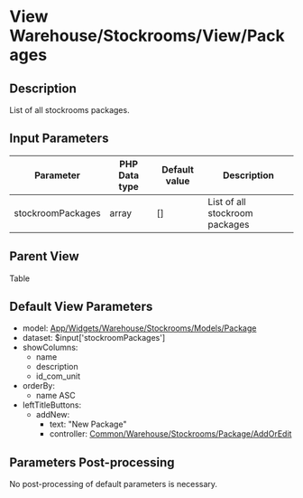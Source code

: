 # View Warehouse/Stockrooms/View/Packages

## Description

List of all stockrooms packages.

## Input Parameters

| Parameter         | PHP Data type | Default value | Description                    |
| ----------------- | ------------- | ------------- | ------------------------------ |
| stockroomPackages | array         | []            | List of all stockroom packages |

## Parent View

Table

## Default View Parameters

* model: [App/Widgets/Warehouse/Stockrooms/Models/Package](../Models/Package.md)
* dataset: $input['stockroomPackages']
* showColumns:    
  * name
  * description
  * id_com_unit
* orderBy:
  * name ASC
* leftTitleButtons:
  * addNew:
    * text: "New Package"
    * controller: [Common/Warehouse/Stockrooms/Package/AddOrEdit](../Controllers/Package/AddOrEdit.md)

## Parameters Post-processing

No post-processing of default parameters is necessary.
